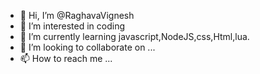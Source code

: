 - 👋 Hi, I’m @RaghavaVignesh
- 👀 I’m interested in coding
- 🌱 I’m currently learning javascript,NodeJS,css,Html,lua.
- 💞️ I’m looking to collaborate on ...
- 📫 How to reach me ...

<!---
RaghavaVignesh/RaghavaVignesh is a ✨ special ✨ repository because its `README.md` (this file) appears on your GitHub profile.
You can click the Preview link to take a look at your changes.
--->
